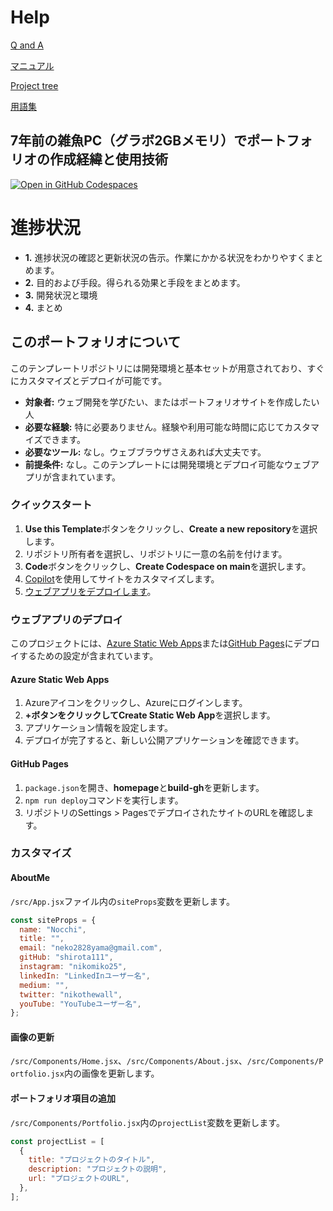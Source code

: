 # Help
[Q and A](https://github.com/shirota111/origin/blob/main/HELP/QandA.md)


[マニュアル](https://github.com/shirota111/origin/blob/main/HELP/manual.md)


[Project tree](https://github.com/shirota111/origin/blob/main/HELP/projecttree.md)


[用語集](https://github.com/shirota111/origin/blob/main/HELP/用語集.md)


## 7年前の雑魚PC（グラボ2GBメモリ）でポートフォリオの作成経緯と使用技術

[![Open in GitHub Codespaces](https://github.com/codespaces/badge.svg)](https://github.com/codespaces/new?hide_repo_select=true&ref=main&repo=526682619)

# 進捗状況

* **1.** 進捗状況の確認と更新状況の告示。作業にかかる状況をわかりやすくまとめます。
* **2.** 目的および手段。得られる効果と手段をまとめます。
* **3.** 開発状況と環境
* **4.** まとめ

## このポートフォリオについて

このテンプレートリポジトリには開発環境と基本セットが用意されており、すぐにカスタマイズとデプロイが可能です。

* **対象者:** ウェブ開発を学びたい、またはポートフォリオサイトを作成したい人
* **必要な経験:** 特に必要ありません。経験や利用可能な時間に応じてカスタマイズできます。
* **必要なツール:** なし。ウェブブラウザさえあれば大丈夫です。
* **前提条件:** なし。このテンプレートには開発環境とデプロイ可能なウェブアプリが含まれています。

### クイックスタート

1. **Use this Template**ボタンをクリックし、**Create a new repository**を選択します。
2. リポジトリ所有者を選択し、リポジトリに一意の名前を付けます。
3. **Code**ボタンをクリックし、**Create Codespace on main**を選択します。
4. [Copilot](https://copilot.github.com)を使用してサイトをカスタマイズします。
5. [ウェブアプリをデプロイします](#-deploy-your-web-application)。

### ウェブアプリのデプロイ

このプロジェクトには、[Azure Static Web Apps](https://azure.microsoft.com/products/app-service/static/?WT.mc_id=academic-79839-sagibbon)または[GitHub Pages](https://pages.github.com/)にデプロイするための設定が含まれています。

#### Azure Static Web Apps

1. Azureアイコンをクリックし、Azureにログインします。
2. **+**ボタンをクリックして**Create Static Web App**を選択します。
3. アプリケーション情報を設定します。
4. デプロイが完了すると、新しい公開アプリケーションを確認できます。

#### GitHub Pages

1. `package.json`を開き、**homepage**と**build-gh**を更新します。
2. `npm run deploy`コマンドを実行します。
3. リポジトリのSettings > PagesでデプロイされたサイトのURLを確認します。

### カスタマイズ

#### AboutMe

`/src/App.jsx`ファイル内の`siteProps`変数を更新します。

```javascript
const siteProps = {
  name: "Nocchi",
  title: "",
  email: "neko2828yama@gmail.com",
  gitHub: "shirota111",
  instagram: "nikomiko25",
  linkedIn: "LinkedInユーザー名",
  medium: "",
  twitter: "nikothewall",
  youTube: "YouTubeユーザー名",
};
```

#### 画像の更新

`/src/Components/Home.jsx`、`/src/Components/About.jsx`、`/src/Components/Portfolio.jsx`内の画像を更新します。

#### ポートフォリオ項目の追加

`/src/Components/Portfolio.jsx`内の`projectList`変数を更新します。

```javascript
const projectList = [
  {
    title: "プロジェクトのタイトル",
    description: "プロジェクトの説明",
    url: "プロジェクトのURL",
  },
];
```
